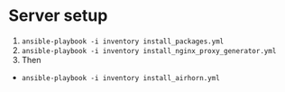 
# Server setup

1. `ansible-playbook -i inventory install_packages.yml`
2. `ansible-playbook -i inventory install_nginx_proxy_generator.yml`
3. Then
  - `ansible-playbook -i inventory install_airhorn.yml`

